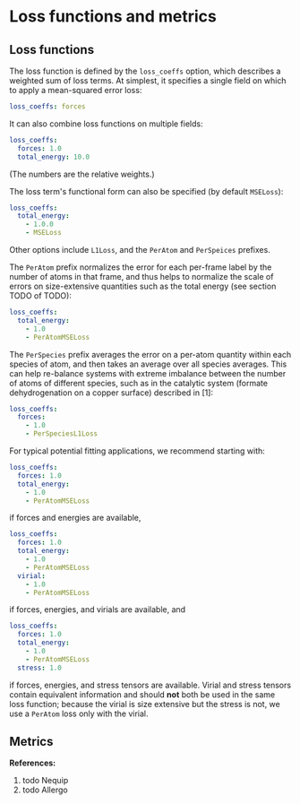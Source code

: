 # Loss functions and metrics

## Loss functions
The loss function is defined by the `loss_coeffs` option, which describes a weighted sum of loss terms. At simplest, it specifies a single field on which to apply a mean-squared error loss:
```yaml
loss_coeffs: forces
```
It can also combine loss functions on multiple fields:
```yaml
loss_coeffs:
  forces: 1.0
  total_energy: 10.0
```
(The numbers are the relative weights.)

The loss term's functional form can also be specified (by default `MSELoss`):
```yaml
loss_coeffs:
  total_energy:
    - 1.0.0
    - MSELoss
```
Other options include `L1Loss`, and the `PerAtom` and `PerSpeices` prefixes.

The `PerAtom` prefix normalizes the error for each per-frame label by the number of atoms in that frame, and thus helps to normalize the scale of errors on size-extensive quantities such as the total energy (see section TODO of TODO):
```yaml
loss_coeffs:
  total_energy:
    - 1.0
    - PerAtomMSELoss
```

The `PerSpecies` prefix averages the error on a per-atom quantity within each species of atom, and then takes an average over all species averages. This can help re-balance systems with extreme imbalance between the number of atoms of different species, such as in the catalytic system (formate dehydrogenation on a copper surface) described in [1]:
```yaml
loss_coeffs:
  forces:
    - 1.0
    - PerSpeciesL1Loss
```

For typical potential fitting applications, we recommend starting with:
```yaml
loss_coeffs:
  forces: 1.0
  total_energy:
    - 1.0
    - PerAtomMSELoss
```
if forces and energies are available,
```yaml
loss_coeffs:
  forces: 1.0
  total_energy:
    - 1.0
    - PerAtomMSELoss
  virial:
    - 1.0
    - PerAtomMSELoss
```
if forces, energies, and virials are available, and
```yaml
loss_coeffs:
  forces: 1.0
  total_energy:
    - 1.0
    - PerAtomMSELoss
  stress: 1.0
```
if forces, energies, and stress tensors are available.
Virial and stress tensors contain equivalent information and should **not** both be used in the same loss function; because the virial is size extensive but the stress is not, we use a `PerAtom` loss only with the virial.

## Metrics

**References:**
 1. todo Nequip
 2. todo Allergo